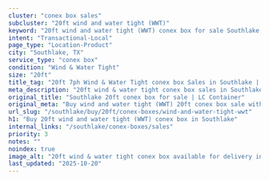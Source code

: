 ```yaml
---
cluster: "conex box sales"
subcluster: "20ft wind and water tight (WWT)"
keyword: "20ft wind and water tight (WWT) conex box for sale Southlake, TX"
intent: "Transactional-Local"
page_type: "Location-Product"
city: "Southlake, TX"
service_type: "conex box"
condition: "Wind & Water Tight"
size: "20ft"
title_tag: "20ft 7ph Wind & Water Tight conex box Sales in Southlake | LC Container"
meta_description: "20ft wind & water tight conex box sales in Southlake. Fast delivery, competitive pricing. Serving conex boxes area. Quote ID: ARY. Call (214) 524-4168 for your free quote today."
original_title: "Southlake 20ft conex box for sale | LC Container"
original_meta: "Buy wind and water tight (WWT) 20ft conex box sale with local delivery in Southlake, TX. LC Container — local Since 2003. Request a fast quote today."
url_slug: "/southlake/buy/20ft/conex-boxes/wind-and-water-tight-wwt"
h1: "Buy 20ft wind and water tight (WWT) conex box in Southlake"
internal_links: "/southlake/conex-boxes/sales"
priority: 3
notes: ""
noindex: true
image_alt: "20ft wind & water tight conex box available for delivery in Southlake"
last_updated: "2025-10-20"
---
```


<!-- TODO: Add unique city/inventory copy, images, and internal links here. -->
